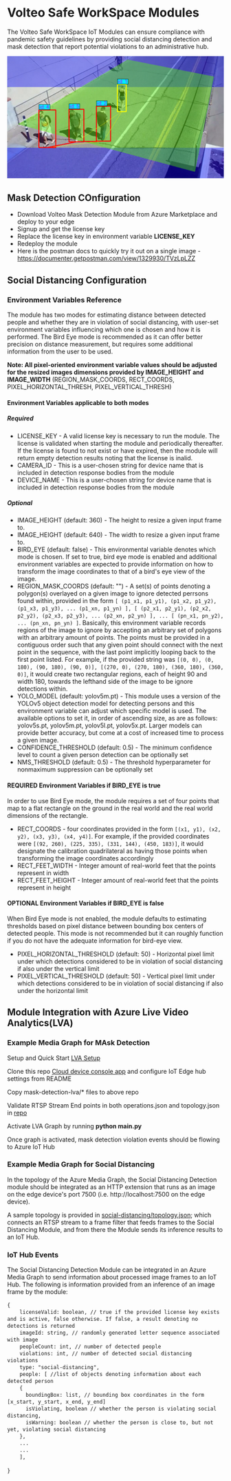 # Volteo Safe WorkSpace Modules

The Volteo Safe WorkSpace IoT Modules can ensure compliance with pandemic safety guidelines by providing social distancing detection and mask detection that report potential violations to an administrative hub.

![Social Distancing Detection](./examples/sample.png)
## Mask Detection COnfiguration
- Download Volteo Mask Detection Module from Azure Marketplace and deploy to your edge
- Signup and get the license key
- Replace the license key in environment variable **LICENSE_KEY**
- Redeploy the module
- Here is the postman docs to quickly try it out on a single image - https://documenter.getpostman.com/view/1329930/TVzLpLZZ

## Social Distancing Configuration

### Environment Variables Reference
The module has two modes for estimating distance between detected people and whether they are in violation of social distancing, with user-set environment variables influencing which one is chosen and how it is performed. The Bird Eye mode is recommended as it can offer better precision on distance measurement, but requires some additional information from the user to be used.

**Note: All pixel-oriented environment variable values should be adjusted for the resized images dimensions provided by IMAGE_HEIGHT and IMAGE_WIDTH** (REGION_MASK_COORDS, RECT_COORDS, PIXEL_HORIZONTAL_THRESH, PIXEL_VERTICAL_THRESH)

#### Environment Variables applicable to both modes
##### Required
- LICENSE_KEY - A valid license key is necessary to run the module. The license is validated when starting the module and periodically thereafter. If the license is found to not exist or have expired, then the module will return empty detection results noting that the license is inalid.
- CAMERA_ID - This is a user-chosen string for device name that is included in detection response bodies from the module
- DEVICE_NAME - This is a user-chosen string for device name that is included in detection response bodies from the module

##### Optional
- IMAGE_HEIGHT (default: 360) - The height to resize a given input frame to.
- IMAGE_HEIGHT (default: 640) - The width to resize a given input frame to.
- BIRD_EYE (default: false) - This environmental variable denotes which mode is chosen. If set to true, bird eye mode is enabled and additional environment variables are expected to provide information on how to transform the image coordinates to that of a bird's eye view of the image.
- REGION_MASK_COORDS (default: "") - A set(s) of points denoting a polygon(s) overlayed on a given image to ignore detected perrsons found within, provided in the form `[ (p1_x1, p1_y1), (p1_x2, p1_y2), (p1_x3, p1_y3), ... (p1_xn, p1_yn) ], [ (p2_x1, p2_y1), (p2_x2, p2_y2), (p2_x3, p2_y3), ... (p2_xn, p2_yn) ], ... [ (pn_x1, pn_y2), ... (pn_xn, pn_yn) ]`. Basically, this environment variable records regions of the image to ignore by accepting an arbitrary set of polygons with an arbitrary amount of points. The points must be provided in a contiguous order such that any given point should connect with the next point in the sequence, with the last point implicitly looping back to the first point listed. For example, if the provided string was `[(0, 0), (0, 180), (90, 180), (90, 0)], [(270, 0), (270, 180), (360, 180), (360, 0)]`, it would create two rectangular regions, each of height 90 and width 180, towards the lefthand side of the image to be ignore detections within.
- YOLO_MODEL (default: yolov5m.pt) - This module uses a version of the YOLOv5 object detection model for detecting persons and this environment variable can adjust which specific model is used. The available options to set it, in order of ascending size, as are as follows: yolov5s.pt, yolov5m.pt, yolov5l.pt, yolov5x.pt. Larger models can provide better accuracy, but come at a cost of increased time to process a given image.
- CONFIDENCE_THRESHOLD (default: 0.5) - The minimum confidence level to count a given person detection can be optionally set
- NMS_THRESHOLD (default: 0.5) - The threshold hyperparameter for nonmaximum suppression can be optionally set 

#### REQUIRED Environment Variables if BIRD_EYE is true
In order to use Bird Eye mode, the module requires a set of four points that map to a flat rectangle on the ground in the real world and the real world dimensions of the rectangle.
- RECT_COORDS - four coordinates provided in the form `[(x1, y1), (x2, y2), (x3, y3), (x4, y4)]`. For example, if the provided coordinates were `[(92, 260), (225, 335), (331, 144), (450, 183)]`, it would designate the calibration quadrilateral as having those points when transforming the image coordinates accordingly
- RECT_FEET_WIDTH - Integer amount of real-world feet that the points represent in width
- RECT_FEET_HEIGHT - Integer amount of real-world feet that the points represent in height


#### OPTIONAL Environment Variables if BIRD_EYE is false
When Bird Eye mode is not enabled, the module defaults to estimating thresholds based on pixel distance between bounding box centers of detected people. This mode is not recommended but it can roughly function if you do not have the adequate information for bird-eye view.
- PIXEL_HORIZONTAL_THRESHOLD (default: 50) - Horizontal pixel limit under which detections considered to be in violation of social distancing if also under the vertical limit
- PIXEL_VERTICAL_THRESHOLD (default: 50) - Vertical pixel limit under which detections considered to be in violation of social distancing if also under the horizontal limit


## Module Integration with Azure Live Video Analytics(LVA)

### Example Media Graph for MAsk Detection

Setup and Quick Start [LVA Setup](https://docs.microsoft.com/en-us/azure/media-services/live-video-analytics-edge/get-started-detect-motion-emit-events-quickstart)

Clone this repo [Cloud device console app](https://github.com/Azure-Samples/live-video-analytics-iot-edge-python-sdk/tree/main/src/cloud-to-device-console-app) and configure IoT Edge hub settings from README


Copy mask-detection-lva/* files to above repo

Validate RTSP Stream End points in both operations.json and topology.json in [repo](./mask-detection-lva/topology.json)

Activate LVA Graph by running  **python main.py**

Once graph is activated, mask detection violation events should be flowing to Azure IoT Hub

### Example Media Graph for Social Distancing
In the topology of the Azure Media Graph, the Social Distancing Detection module should be integrated as an HTTP extension that runs as an image on the edge device's port 7500 (i.e. http://localhost:7500 on the edge device).

A sample topology is provided in [social-distancing/topology.json](./social-distancing/topology.json); which connects an RTSP stream to a frame filter that feeds frames to the Social Distancing Module, and from there the Module sends its inference results to an IoT Hub.

### IoT Hub Events

The Social Distancing Detection Module can be integrated in an Azure Media Graph to send information about processed image frames to an IoT Hub. The following is information provided from an inference of an image frame by the module:
```
{
	licenseValid: boolean, // true if the provided license key exists and is active, false otherwise. If false, a result denoting no detections is returned
	imageId: string, // randomly generated letter sequence associated with image
	peopleCount: int, // number of detected people
	violations: int, // number of detected social distancing violations
	type: "social-distancing",
	people: [ //list of objects denoting information about each detected person
	{ 
	  boundingBox: list, // bounding box coordinates in the form [x_start, y_start, x_end, y_end]
	  isViolating, boolean // whether the person is violating social distancing,
	  isWarning: boolean // whether the person is close to, but not yet, violating social distancing
	},
	...
	...
	],

}
```